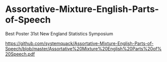 # Assortative-Mixture-English-Parts-of-Speech
Best Poster 31st New England Statistics Symposium

https://github.com/systemquack/Assortative-Mixture-English-Parts-of-Speech/blob/master/Assortative%20Mixture%20English%20Parts%20of%20Speech.pdf
